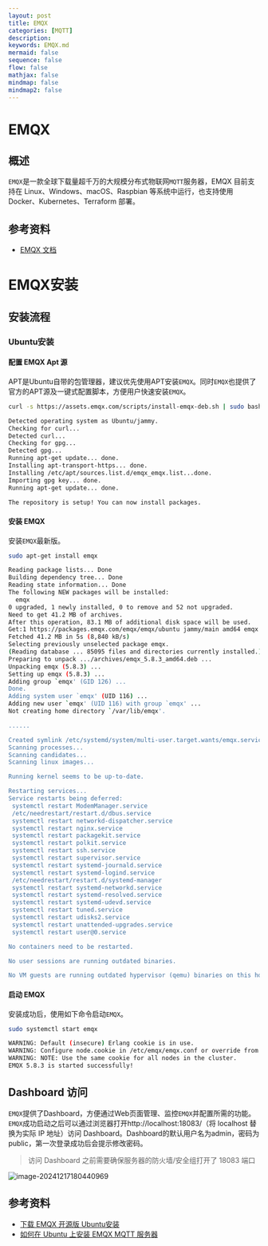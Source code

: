 ```yaml
---
layout: post
title: EMQX
categories: [MQTT]
description: 
keywords: EMQX.md
mermaid: false
sequence: false
flow: false
mathjax: false
mindmap: false
mindmap2: false
---
```

# EMQX

## 概述

`EMQX`是一款全球下载量超千万的大规模分布式物联网`MQTT`服务器，EMQX 目前支持在 Linux、Windows、macOS、Raspbian 等系统中运行，也支持使用 Docker、Kubernetes、Terraform 部署。

## 参考资料

- [EMQX 文档](https://docs.emqx.com/zh/emqx/latest/)

# EMQX安装



## 安装流程

### Ubuntu安装

#### 配置 EMQX Apt 源

APT是Ubuntu自带的包管理器，建议优先使用APT安装`EMQX`。同时`EMQX`也提供了官方的APT源及一键式配置脚本，方便用户快速安装`EMQX`。

```sh
curl -s https://assets.emqx.com/scripts/install-emqx-deb.sh | sudo bash
```

```sh
Detected operating system as Ubuntu/jammy.
Checking for curl...
Detected curl...
Checking for gpg...
Detected gpg...
Running apt-get update... done.
Installing apt-transport-https... done.
Installing /etc/apt/sources.list.d/emqx_emqx.list...done.
Importing gpg key... done.
Running apt-get update... done.

The repository is setup! You can now install packages.
```



#### 安装 EMQX

安装`EMQX`最新版。

```sh
sudo apt-get install emqx
```

```sh
Reading package lists... Done
Building dependency tree... Done
Reading state information... Done
The following NEW packages will be installed:
  emqx
0 upgraded, 1 newly installed, 0 to remove and 52 not upgraded.
Need to get 41.2 MB of archives.
After this operation, 83.1 MB of additional disk space will be used.
Get:1 https://packages.emqx.com/emqx/emqx/ubuntu jammy/main amd64 emqx amd64 5.8.3 [41.2 MB]
Fetched 41.2 MB in 5s (8,840 kB/s)                           
Selecting previously unselected package emqx.
(Reading database ... 85095 files and directories currently installed.)
Preparing to unpack .../archives/emqx_5.8.3_amd64.deb ...
Unpacking emqx (5.8.3) ...
Setting up emqx (5.8.3) ...
Adding group `emqx' (GID 126) ...
Done.
Adding system user `emqx' (UID 116) ...
Adding new user `emqx' (UID 116) with group `emqx' ...
Not creating home directory `/var/lib/emqx'.

......

Created symlink /etc/systemd/system/multi-user.target.wants/emqx.service → /lib/systemd/system/emqx.service.
Scanning processes...                                                                                                                                                                                                                                     
Scanning candidates...                                                                                                                                                                                                                                    
Scanning linux images...                                                                                                                                                                                                                                  

Running kernel seems to be up-to-date.

Restarting services...
Service restarts being deferred:
 systemctl restart ModemManager.service
 /etc/needrestart/restart.d/dbus.service
 systemctl restart networkd-dispatcher.service
 systemctl restart nginx.service
 systemctl restart packagekit.service
 systemctl restart polkit.service
 systemctl restart ssh.service
 systemctl restart supervisor.service
 systemctl restart systemd-journald.service
 systemctl restart systemd-logind.service
 /etc/needrestart/restart.d/systemd-manager
 systemctl restart systemd-networkd.service
 systemctl restart systemd-resolved.service
 systemctl restart systemd-udevd.service
 systemctl restart tuned.service
 systemctl restart udisks2.service
 systemctl restart unattended-upgrades.service
 systemctl restart user@0.service

No containers need to be restarted.

No user sessions are running outdated binaries.

No VM guests are running outdated hypervisor (qemu) binaries on this host.
```



#### 启动 EMQX

安装成功后，使用如下命令启动`EMQX`。

```sh
sudo systemctl start emqx
```

```sh
WARNING: Default (insecure) Erlang cookie is in use.
WARNING: Configure node.cookie in /etc/emqx/emqx.conf or override from environment variable EMQX_NODE__COOKIE
WARNING: NOTE: Use the same cookie for all nodes in the cluster.
EMQX 5.8.3 is started successfully!
```



## Dashboard 访问

`EMQX`提供了Dashboard，方便通过Web页面管理、监控`EMQX`并配置所需的功能。`EMQX`成功启动之后可以通过浏览器打开http://localhost:18083/（将 localhost 替换为实际 IP 地址）访问 Dashboard。Dashboard的默认用户名为admin，密码为public，第一次登录成功后会提示修改密码。

> 访问 Dashboard 之前需要确保服务器的防火墙/安全组打开了 18083 端口



![image-20241217180440969](https://oss.xubighead.top/oss/image/202412/1868960514315399171.png)



## 参考资料

- [下载 EMQX 开源版 Ubuntu安装](https://www.emqx.com/zh/downloads-and-install/broker?os=Ubuntu)
- [如何在 Ubuntu 上安装 EMQX MQTT 服务器](https://www.emqx.com/zh/blog/how-to-install-emqx-mqtt-broker-on-ubuntu)